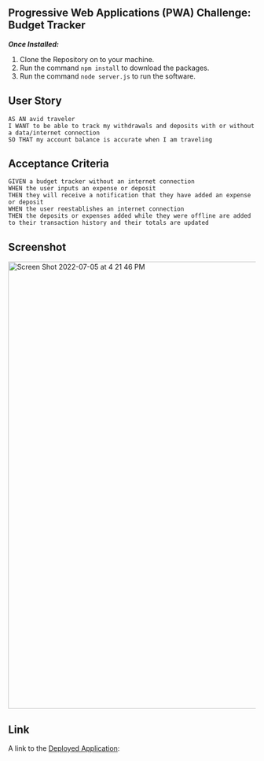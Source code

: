 ## Progressive Web Applications (PWA) Challenge: Budget Tracker 

***Once Installed:***
1. Clone the Repository on to your machine.
2. Run the command ```npm install``` to download the packages.
3. Run the command ```node server.js``` to run the software.

## User Story
```
AS AN avid traveler
I WANT to be able to track my withdrawals and deposits with or without a data/internet connection
SO THAT my account balance is accurate when I am traveling
```

## Acceptance Criteria
```
GIVEN a budget tracker without an internet connection
WHEN the user inputs an expense or deposit
THEN they will receive a notification that they have added an expense or deposit
WHEN the user reestablishes an internet connection
THEN the deposits or expenses added while they were offline are added to their transaction history and their totals are updated
```

## Screenshot
<img width="910" alt="Screen Shot 2022-07-05 at 4 21 46 PM" src="https://user-images.githubusercontent.com/99158580/177420991-1767a07c-9f90-4ce1-910a-be1e7d83013c.png">


## Link

A link to the [Deployed Application]():
```

```
